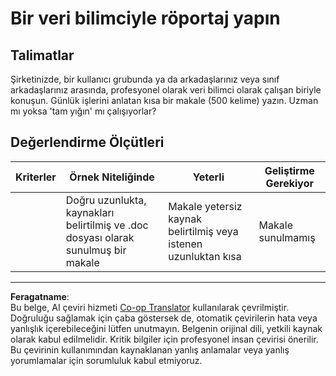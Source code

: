 <!--
CO_OP_TRANSLATOR_METADATA:
{
  "original_hash": "70d65aeddc06170bc1aed5b27805f930",
  "translation_date": "2025-09-06T07:56:05+00:00",
  "source_file": "1-Introduction/4-techniques-of-ML/assignment.md",
  "language_code": "tr"
}
-->
# Bir veri bilimciyle röportaj yapın

## Talimatlar

Şirketinizde, bir kullanıcı grubunda ya da arkadaşlarınız veya sınıf arkadaşlarınız arasında, profesyonel olarak veri bilimci olarak çalışan biriyle konuşun. Günlük işlerini anlatan kısa bir makale (500 kelime) yazın. Uzman mı yoksa 'tam yığın' mı çalışıyorlar?

## Değerlendirme Ölçütleri

| Kriterler | Örnek Niteliğinde                                                                  | Yeterli                                                          | Geliştirme Gerekiyor  |
| --------- | ---------------------------------------------------------------------------------- | ---------------------------------------------------------------- | --------------------- |
|           | Doğru uzunlukta, kaynakları belirtilmiş ve .doc dosyası olarak sunulmuş bir makale | Makale yetersiz kaynak belirtilmiş veya istenen uzunluktan kısa  | Makale sunulmamış     |

---

**Feragatname**:  
Bu belge, AI çeviri hizmeti [Co-op Translator](https://github.com/Azure/co-op-translator) kullanılarak çevrilmiştir. Doğruluğu sağlamak için çaba göstersek de, otomatik çevirilerin hata veya yanlışlık içerebileceğini lütfen unutmayın. Belgenin orijinal dili, yetkili kaynak olarak kabul edilmelidir. Kritik bilgiler için profesyonel insan çevirisi önerilir. Bu çevirinin kullanımından kaynaklanan yanlış anlamalar veya yanlış yorumlamalar için sorumluluk kabul etmiyoruz.